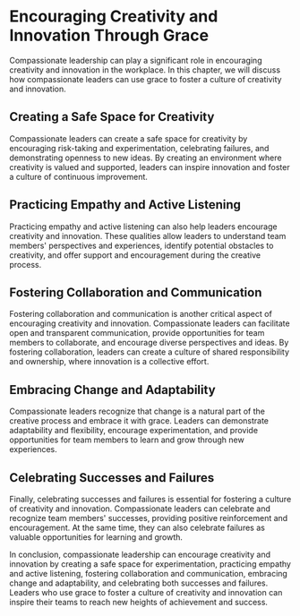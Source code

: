 Encouraging Creativity and Innovation Through Grace
========================================================================================

Compassionate leadership can play a significant role in encouraging creativity and innovation in the workplace. In this chapter, we will discuss how compassionate leaders can use grace to foster a culture of creativity and innovation.

Creating a Safe Space for Creativity
------------------------------------

Compassionate leaders can create a safe space for creativity by encouraging risk-taking and experimentation, celebrating failures, and demonstrating openness to new ideas. By creating an environment where creativity is valued and supported, leaders can inspire innovation and foster a culture of continuous improvement.

Practicing Empathy and Active Listening
---------------------------------------

Practicing empathy and active listening can also help leaders encourage creativity and innovation. These qualities allow leaders to understand team members' perspectives and experiences, identify potential obstacles to creativity, and offer support and encouragement during the creative process.

Fostering Collaboration and Communication
-----------------------------------------

Fostering collaboration and communication is another critical aspect of encouraging creativity and innovation. Compassionate leaders can facilitate open and transparent communication, provide opportunities for team members to collaborate, and encourage diverse perspectives and ideas. By fostering collaboration, leaders can create a culture of shared responsibility and ownership, where innovation is a collective effort.

Embracing Change and Adaptability
---------------------------------

Compassionate leaders recognize that change is a natural part of the creative process and embrace it with grace. Leaders can demonstrate adaptability and flexibility, encourage experimentation, and provide opportunities for team members to learn and grow through new experiences.

Celebrating Successes and Failures
----------------------------------

Finally, celebrating successes and failures is essential for fostering a culture of creativity and innovation. Compassionate leaders can celebrate and recognize team members' successes, providing positive reinforcement and encouragement. At the same time, they can also celebrate failures as valuable opportunities for learning and growth.

In conclusion, compassionate leadership can encourage creativity and innovation by creating a safe space for experimentation, practicing empathy and active listening, fostering collaboration and communication, embracing change and adaptability, and celebrating both successes and failures. Leaders who use grace to foster a culture of creativity and innovation can inspire their teams to reach new heights of achievement and success.
